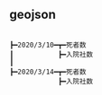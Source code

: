 ## geojson
```

┣━2020/3/10━┳━死者数
┃           ┣━入院社数
┃
┣━2020/3/14━┳━死者数
            ┣━入院社数
    

```
